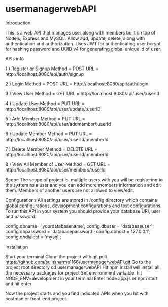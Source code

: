 # usermanagerwebAPI

Introduction 

This is a web API that manages user along with members built on top of Nodejs, Express and MySQL. Allow  add, update, delete, along with authentication and authorization.
Uses JWT for authenticating user bcrypt for hashing password and UUID v4 for generating global unique id of user.

APIs info

1 ) Register or Signup
    Method = POST
    URL = http://localhost:8080/api/auth/signup

2 ) Login
    Method = POST
    URL = http://localhost:8080/api/auth/login

3 ) View User
    Method = GET
    URL = http://localhost:8080/api/user/:userId

4 ) Update User
    Method = PUT
    URL = http://localhost:8080/api/user/update/:userID

5 ) Add Member
    Method = PUT
    URL = http://localhost:8080/api/user/addmember/:userId

6 ) Update Member
    Method = PUT
    URL = http://localhost:8080/api/user/:userId/:memberId

7 ) Delete Member
    Method = DELETE
    URL = http://localhost:8080/api/user/:userId/:memberId

8 ) View All Member of User
    Method = GET
    URL = http://localhost:8080/api/user/members/:userId




Scope
The scope of project is, multiple users with you will be registering to the system as a user and you can add more members information and edit them. Members of another users are not allowed to view/edit.

Configurations
All settings are stored in /config directory which contains global configurations, development configurations and test configurations. To run this API  in your system you should provide your database URI, user and password.

config.dbname= 'yourdatabasename';
config.dbuser = 'databaseuser';
config.dbpassword = 'databasepassword';
config.dbhost ='127.0.0.1';
config.dbdialect = 'mysql';


Installation

Start your terminal
Clone the project with git pull https://github.com/sujitsharma1166/usermanagerwebAPI.git
Go to the project root directory cd usermanagerwebAPI
Hit npm install will install all the necessary packages for project
Set environment varialble. hit  NODE_ENV=development in your terminal
Enter node app.js or npm start and hit enter 

Now the project starts and you find indicated APIs when you hit with postman or front-end project. 





